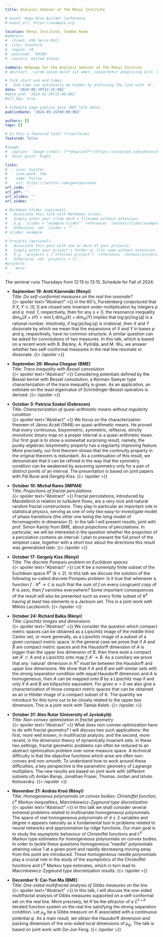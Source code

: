```yaml
---
title: Analysis Seminar at the Rényi Institute

# event: Hugo Blox Builder Conference
# event_url: https://example.org

location: Rényi Institute, Tondós Room
#address:
#  street: 450 Serra Mall
#  city: Stanford
#  region: CA
#  postcode: '94305'
#  country: United States

summary: Webpage for the Analysis Seminar at the Rényi Insitute 
# abstract: 'Lorem ipsum dolor sit amet, consectetur adipiscing elit. Duis posuere tellusac convallis placerat. Proin tincidunt magna sed ex sollicitudin condimentum. Sed ac faucibus dolor, scelerisque sollicitudin nisi. Cras purus urna, suscipit quis sapien eu, pulvinar tempor diam.'

# Talk start and end times.
#   End time can optionally be hidden by prefixing the line with `#`.
date: '2024-09-19T12:15:00Z'
#date_end: '2024-02-29T13:00:00Z'
#all_day: true

# Schedule page publish date (NOT talk date).
publishDate: '2024-09-15T00:00:00Z'

authors: []
tags: []

# Is this a featured talk? (true/false)
featured: false

#image:
#  caption: 'Image credit: [**Unsplash**](https://unsplash.com/photos/bzdhc5b3Bxs)'
#  focal_point: Right

links:
#  - icon: twitter
#    icon_pack: fab
#    name: Follow
#    url: https://twitter.com/georgecushen
url_code: ''
url_pdf: ''
url_slides: ''
url_video: ''

# Markdown Slides (optional).
#   Associate this talk with Markdown slides.
#   Simply enter your slide deck's filename without extension.
#   E.g. `slides = "example-slides"` references `content/slides/example-slides.md`.
#   Otherwise, set `slides = ""`.
# slides: example

# Projects (optional).
#   Associate this post with one or more of your projects.
#   Simply enter your project's folder or file name without extension.
#   E.g. `projects = ["internal-project"]` references `content/project/deep-learning/index.md`.
#   Otherwise, set `projects = []`.
#projects:
#  - msca
---
```


The seminar runs Thursdays from 12:15 to 13:15.
Schedule for Fall of 2024:

- **September 19: Antti Käenmäki (Rényi)**   
Title: *Do self-conformal measures on the real line resonate?*   
{{< spoiler text="Abstract" >}}
In the 60's, Furstenberg conjectured that if $X,Y \subset [0,1]$ are closed sets invariant under multiplication by integers $p$ and $q \mod 1$, respectively, then for any $s \ne 0$, the resonance inequality
  $\dim_H(X+sY) < \min{ 1,\dim_H(X) + \dim_H(Y) }$
implies that $\log(p)/\log(q)$ is a rational number. Intuitively, if $\log(p)/\log(q)$ is irrational, then $X$ and $Y$ dissonate by which we mean that the expansions of $X$ and $Y$ in bases $p$ and $q$, respectively, have no common structure. A similar question can be asked for convolutions of two measures. In this talk, which is based on a recent work with B. Bárány, A. Pyörälä, and M. Wu, we answer whether two self-conformal measures in the real line resonate or dissonate.
{{< /spoiler >}}

- **September 26: Mouna Chegaar (BME)**   
Title: *Trace inequality with Bessel convolution*   
{{< spoiler text="Abstract" >}}
Considering potentials defined by the Bessel kernel with Bessel convolution, a Kerman-Sawyer type characterization of the trace inequality is given. As an application, an estimate on the least eigenvalue of Schrödinger-Bessel operators is derived.
{{< /spoiler >}}

- **October 3: Patrícia Szokol (Debrecen)**   
Title: *Characterization of quasi-arithmetic means without regularity condition*   
{{< spoiler text="Abstract" >}}
We focus on the characterization theorem of János Aczél (1948) on quasi-arithmetic means. He proved that every continuous, bisymmetric, symmetric, reflexive, strictly monotonic binary map on a proper interval is a quasi-arithmetic mean.
Our first goal is to show a somewhat surprising result, namely, the purely algebraic bisymmetry property has a regularity improving feature. More precisely, our first theorem shows that the continuity property in the original theorem is redundant. 
As a continuation of this result, we demonstrate that it can be refined in the way that the symmetry condition can be weakened by assuming symmetry only for a pair of distinct points of an interval.
The presentation is based on joint papers with Pál Burai and Gergely Kiss.
{{< /spoiler >}}

- **October 10: Michał Rams (IMPAN)**   
Title: *Projections of fractal percolations*   
{{< spoiler text="Abstract" >}}
Fractal percolations, introduced by Mandelbrot in relation to turbulent flows, are a very nice and natural random fractal constructions. They play in particular an important role in statistical physics, serving as one of only two easy-to-investigate model of phase transitions (the other one being the Ising model of ferromagnetic in dimension 2).
In the talk I will present results, joint with prof. Simon Karoly from BME, about projections of percolations. In particular, we will be interested in the question whether the projection of a percolation contains an interval. I plan to present the full proof of the simplest case, together with a short tour about the directions this result was generalized later.
{{< /spoiler >}}
- **October 17: Gergely Kiss (Rényi)**   
Title: *The discrete Pompeiu problem on Euclidean spaces*   
{{< spoiler text="Abstract" >}}
Let $K$ be a nonempty finite subset of the Euclidean space $\mathbb{R}^k$ ($k\geq 2$). In this talk we discuss the solution of the following so-called discrete Pompeiu problem: Is it true that whenever a function $f : \mathbb{R}^k \to \mathbb{C}$ is such that the sum of $f$ on every congruent copy of $K$ is zero, then $f$ vanishes everywhere? Some important consequences of the result will also be presented such as every finite subset of $\mathbb{R}^k$ having at least two elements is a Jackson set.
This is a joint work with Miklós Laczkovich.
{{< /spoiler >}}
- **October 24: Richárd Balka (Rényi)**   
Title: *Lipschitz images and dimensions*   
{{< spoiler text="Abstract" >}}
We consider the question which compact metric spaces can be obtained as a Lipschitz image of the middle third Cantor set, or more generally, as a Lipschitz image of a subset of a given compact metric space. 
In the general case we prove that if $A$ and $B$ are compact metric spaces and the Hausdorff dimension of $A$ is bigger than the upper box dimension of $B$, then there exist a compact set $A'\subset A$ and a Lipschitz onto map $f\colon A'\to B$. 
As a corollary we prove that any `natural' dimension in $\mathbb{R}^n$ must be between the Hausdorff and upper box dimensions.
We show that if $A$ and $B$ are self-similar sets with the strong separation condition with equal Hausdorff dimension and $A$ is homogeneous, then $A$ can be mapped onto $B$ by a Lipschitz map if and only if $A$ and $B$ are bilipschitz equivalent. 
For given $\alpha>0$ we also give a characterization of those compact metric spaces that can be obtained as an $\alpha$-Hölder image of a compact subset of $\mathbb{R}$. The quantity we introduce for this turns out to be closely related to the upper box dimension.
This is a joint work with Tamás Keleti. 
{{< /spoiler >}}
- **October 31: Alex Rutar (University of Jyväskylä)**   
Title: *Non-convex optimization in fractal geometry*   
{{< spoiler text="Abstract" >}}
What does non-convex optimization have to do with fractal geometry? I will discuss two such applications: the first, more well known, in multifractal analysis; and the second, more recent, in the dimension theory of dynamically invariant sets. In these two settings, fractal geometric problems can often be reduced to an abstract optimization problem over some measure space. A technical difficulty is that the objective functions which arise are often non-convex and non-smooth. To understand how to work around these difficulties, a key perspective is the parametric geometry of Lagrange multipliers. The new results are based on joint work with (different subsets of) Amlan Banaji, Jonathan Fraser, Thomas Jordan and István Kolossváry.
{{< /spoiler >}}
- **November 21: András Kroó (Rényi)**   
Title: *Homogeneous polynomials on convex bodies: Christoffel function, $L^p$ Markov inequalities, Marcinkiewicz-Zygmund type discretization*   
{{< spoiler text="Abstract" >}}
In this talk we shall consider several extremal problems related to multivariate homogeneous polynomials. The space of real homogeneous polynomials of $d\geq 2$ variables and degree $n$ appears naturally as a fundamental tool in problems related to neural networks and approximation by ridge functions. Our main goal is to study the asymptotic behaviour of Christoffel functions and $L^p$ Markov type estimates for homogeneous polynomials on convex bodies. In order to tackle these questions homogeneous ”needle” polynomials attaining value $1$ at a given point and rapidly decreasing moving away from this point are introduced. These homogeneous needle polynomials play a crucial role in the study of the asymptotics of the Christoffel functions and $L^p$ Markov type estimates, which in turn lead to Marcinkiewicz-Zygmund type discretization results.
{{< /spoiler >}}
- **December 5: Cai-Yun Ma (BME)**   
Title: *One-sided multifractal analysis of Gibbs measures on the line*   
{{< spoiler text="Abstract" >}}
In this talk, I will discuss the one-sided multifractal analysis of Gibbs measures supported on a self-conformal set on the real line. More precisely, let $K$ be the attractor of a $C^{1+\delta}$ iterated function system on the real line satisfying the strong separation condition. Let $\mu_{\psi}$ be a Gibbs measure on $K$ associated with a   continuous potential $\psi$. As a main result, we obtain the Hausdorff dimension and packing dimension of the one-sided local dimensions of $\mu_{\psi}$. The talk is based on joint work with De-Jun Feng.
{{< /spoiler >}}